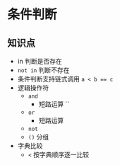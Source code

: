 # 条件判断

## 知识点
* in 判断是否存在
* `not in` 判断不存在
* 条件判断支持链式调用 `a < b == c`
* 逻辑操作符
  * `and`
    * 短路运算 ``
  * `or`
    * 短路运算
  * `not`
  * `()` 分组
* 字典比较
  * `<` 按字典顺序逐一比较